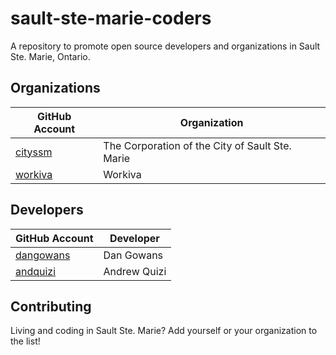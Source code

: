 # sault-ste-marie-coders

A repository to promote open source developers and organizations in Sault Ste. Marie, Ontario.


## Organizations

| GitHub Account | Organization |
| -------------- | ------------ |
| [cityssm](https://github.com/cityssm) | The Corporation of the City of Sault Ste. Marie |
| [workiva](https://github.com/Workiva) | Workiva |

## Developers

| GitHub Account | Developer |
| -------------- | ------------ |
| [dangowans](https://github.com/dangowans) | Dan Gowans |
| [andquizi](https://github.com/andquizi) | Andrew Quizi |

## Contributing

Living and coding in Sault Ste. Marie?  Add yourself or your organization to the list!
